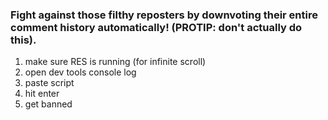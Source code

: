### Fight against those filthy reposters by downvoting their entire comment history automatically! (PROTIP: don't actually do this).

1. make sure RES is running (for infinite scroll)
2. open dev tools console log
3. paste script
4. hit enter
5. get banned
